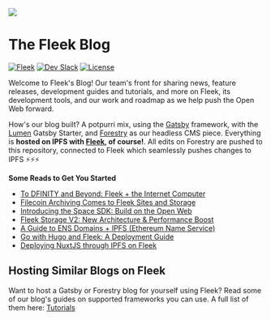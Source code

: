 ![](https://storageapi.fleek.co/fleek-team-bucket/Blog%20Inline/blog.png)

# The Fleek Blog
[![Fleek](https://img.shields.io/badge/Made%20by-Fleek-blue)](https://fleek.co/)
[![Dev Slack](https://img.shields.io/badge/Dev%20Slack-Channel-blue)](https://slack.fleek.co/)
[![License](https://img.shields.io/badge/License-MIT-green)](https://github.com/FleekHQ/space-sdk/blob/master/LICENSE)

Welcome to Fleek's Blog! Our team's front for sharing news, feature releases, development guides and tutorials, and more on Fleek, its development tools, and our work and roadmap as we help push the Open Web forward.

How's our blog built? A potpurri mix, using the [Gatsby](https://github.com/gatsbyjs/gatsby) framework, with the [Lumen](https://github.com/alxshelepenok/gatsby-starter-lumen) Gatsby Starter, and [Forestry](https://forestry.io/) as our headless CMS piece. Everything is **hosted on IPFS with [Fleek](https://fleek.co/), of course!**. All edits on Forestry are pushed to this repository, connected to Fleek which seamlessly pushes changes to IPFS ⚡⚡⚡

**Some Reads to Get You Started**
- [To DFINITY and Beyond: Fleek + the Internet Computer](https://blog.fleek.co/posts/to-dfinity-and-beyond-dfinity-frontend-hosting)
- [Filecoin Archiving Comes to Fleek Sites and Storage](https://blog.fleek.co/posts/filecoin-archiving-backup-fleek-sites-and-storage)
- [Introducing the Space SDK: Build on the Open Web](https://blog.fleek.co/posts/introducing-space-sdk-release)
- [Fleek Storage V2: New Architecture & Performance Boost](https://blog.fleek.co/posts/fleek-storage-is-out-of-beta-v2-release)
- [A Guide to ENS Domains + IPFS (Ethereum Name Service)](https://blog.fleek.co/posts/guide-ens-domains-ipfs-ethereum-name-service)
- [Go with Hugo and Fleek: A Deployment Guide](https://blog.fleek.co/posts/go-with-hugo-and-fleek)
- [Deploying NuxtJS through IPFS on Fleek](https://blog.fleek.co/posts/Deploying-nuxtJS-through-IPFS-on-Fleek)

## Hosting Similar Blogs on Fleek
Want to host a Gatsby or Forestry blog for yourself using Fleek? Read some of our blog's guides on supported frameworks you can use. A full list of them here: [Tutorials](https://docs.fleek.co/tutorials/hosting/)


